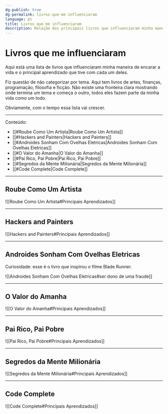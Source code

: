 ```yaml
---
dg-publish: true
dg-permalink: livros-que-me-influenciaram
language: pt
title: Livros que me influenciaram
description: Relação dos principais livros que influenciaram minha maneira de ser, viver e enxergar o mundo.
---
```


# Livros que me influenciaram

Aqui está uma lista de livros que influenciaram minha maneira de encarar a vida e o principal aprendizado que tive com cada um deles.

Fiz questão de não categorizar por tema. Aqui tem livros de artes, finanças, programação, filosofia e ficção. Não existe uma fronteira clara mostrando onde termina um tema e começa o outro, todos eles fazem parte da minha vida como um todo.

Obviamente, com o tempo essa lista vai crescer.

---

Conteúdo:

- [[#Roube Como Um Artista|Roube Como Um Artista]]
- [[#Hackers and Painters|Hackers and Painters]]
- [[#Androides Sonham Com Ovelhas Eletricas|Androides Sonham Com Ovelhas Eletricas]]
- [[#O Valor do Amanha|O Valor do Amanha]]
- [[#Pai Rico, Pai Pobre|Pai Rico, Pai Pobre]]
- [[#Segredos da Mente Milionária|Segredos da Mente Milionária]]
- [[#Code Complete|Code Complete]]




---

## Roube Como Um Artista

![[Roube Como Um Artista#Principais Aprendizados]]

---

## Hackers and Painters

![[Hackers and Painters#Principais Aprendizados]]


---

## Androides Sonham Com Ovelhas Eletricas

Curiosidade: esse é o livro que inspirou o filme Blade Runner.

![[Androides Sonham Com Ovelhas Eletricas#ser dono de uma fraude]]

---

## O Valor do Amanha

![[O Valor do Amanha#Principais Aprendizados]]

---

## Pai Rico, Pai Pobre

![[Pai Rico, Pai Pobre#Principais Aprendizados]]

---

## Segredos da Mente Milionária

![[Segredos da Mente Milionária#Principais Aprendizados]]

---

## Code Complete

![[Code Complete#Principais Aprendizados]]

